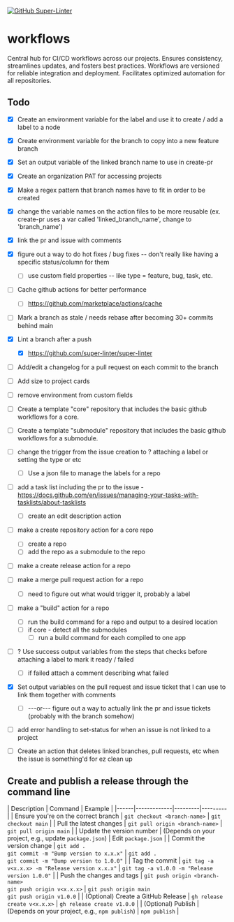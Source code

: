 [![GitHub Super-Linter](https://github.com/JonahsOrg/workflows/actions/workflows/linter.yml/badge.svg)](https://github.com/marketplace/actions/super-linter)

# workflows
Central hub for CI/CD workflows across our projects. Ensures consistency, streamlines updates, and fosters best practices. Workflows are versioned for reliable integration and deployment. Facilitates optimized automation for all repositories.




## Todo
- [x] Create an environment variable for the label and use it to create / add a label to a node
- [x] Create environment variable for the branch to copy into a new feature branch
- [x] Set an output variable of the linked branch name to use in create-pr
- [x] Create an organization PAT for accessing projects
- [x] Make a regex pattern that branch names have to fit in order to be created
- [x] change the variable names on the action files to be more reusable (ex. create-pr uses a var called 'linked_branch_name', change to 'branch_name')
- [x] link the pr and issue with comments
- [x] figure out a way to do hot fixes / bug fixes -- don't really like having a specific status/column for them
  - [ ] use custom field properties -- like type = feature, bug, task, etc. 
- [ ] Cache github actions for better performance
  - [ ] https://github.com/marketplace/actions/cache
- [ ] Mark a branch as stale / needs rebase after becoming 30+ commits behind main
- [x] Lint a branch after a push
  - [x] https://github.com/super-linter/super-linter
- [ ] Add/edit a changelog for a pull request on each commit to the branch
- [ ] Add size to project cards
- [ ] remove environment from custom fields
- [ ] Create a template "core" repository that includes the basic github workflows for a core.
- [ ] Create a template "submodule" repository that includes the basic github workflows for a submodule.
- [ ] change the trigger from the issue creation to ? attaching a label or setting the type or etc
  - [ ] Use a json file to manage the labels for a repo
- [ ] add a task list including the pr to the issue - https://docs.github.com/en/issues/managing-your-tasks-with-tasklists/about-tasklists
  - [ ] create an edit description action
- [ ] make a create repository action for a core repo 
  - [ ] create a repo
  - [ ] add the repo as a submodule to the repo
- [ ] make a create release action for a repo
- [ ] make a merge pull request action for a repo
  - [ ] need to figure out what would trigger it, probably a label
- [ ] make a "build" action for a repo
  - [ ] run the build command for a repo and output to a desired location
  - [ ] if core - detect all the submodules
    - [ ] run a build command for each compiled to one app
- [ ] ? Use success output variables from the steps that checks before attaching a label to mark it ready / failed
  - [ ] if failed attach a comment describing what failed
- [x] Set output variables on the pull request and issue ticket that I can use to link them together with comments
  - [ ] ---or--- figure out a way to actually link the pr and issue tickets (probably with the branch somehow)
- [ ] add error handling to set-status for when an issue is not linked to a project
- [ ] Create an action that deletes linked branches, pull requests, etc when the issue is something'd for ez clean up


## Create and publish a release through the command line
| Description | Command | Example |
|------|-------------|---------|---------|
| Ensure you're on the correct branch | `git checkout <branch-name>` | `git checkout main` |
| Pull the latest changes | `git pull origin <branch-name>` | `git pull origin main` |
| Update the version number | (Depends on your project, e.g., update `package.json`) | Edit `package.json` |
| Commit the version change | `git add .`<br>`git commit -m "Bump version to x.x.x"` | `git add .`<br>`git commit -m "Bump version to 1.0.0"` |
| Tag the commit | `git tag -a v<x.x.x> -m "Release version x.x.x"` | `git tag -a v1.0.0 -m "Release version 1.0.0"` |
| Push the changes and tags | `git push origin <branch-name>`<br>`git push origin v<x.x.x>` | `git push origin main`<br>`git push origin v1.0.0` |
| (Optional) Create a GitHub Release | `gh release create v<x.x.x>` | `gh release create v1.0.0` |
| (Optional) Publish | (Depends on your project, e.g., `npm publish`) | `npm publish` |
